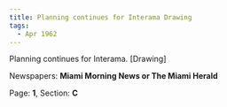 ```yaml
---  
title: Planning continues for Interama Drawing  
tags:  
  - Apr 1962  
---  
```

  
Planning continues for Interama. [Drawing]  
  
Newspapers: **Miami Morning News or The Miami Herald**  
  
Page: **1**, Section: **C** 

